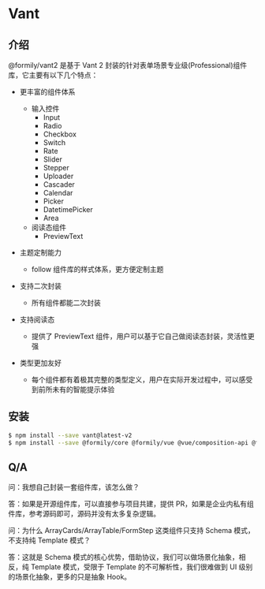 # Vant

## 介绍

@formily/vant2 是基于 Vant 2 封装的针对表单场景专业级(Professional)组件库，它主要有以下几个特点：

- 更丰富的组件体系

  - 输入控件
    - Input
    - Radio
    - Checkbox
    - Switch
    - Rate
    - Slider
    - Stepper
    - Uploader
    - Cascader
    - Calendar
    - Picker
    - DatetimePicker
    - Area
  - 阅读态组件
    - PreviewText

- 主题定制能力
  - follow 组件库的样式体系，更方便定制主题
- 支持二次封装
  - 所有组件都能二次封装
- 支持阅读态
  - 提供了 PreviewText 组件，用户可以基于它自己做阅读态封装，灵活性更强
- 类型更加友好
  - 每个组件都有着极其完整的类型定义，用户在实际开发过程中，可以感受到前所未有的智能提示体验

## 安装

```bash
$ npm install --save vant@latest-v2
$ npm install --save @formily/core @formily/vue @vue/composition-api @formily/vant2
```

## Q/A

问：我想自己封装一套组件库，该怎么做？

答：如果是开源组件库，可以直接参与项目共建，提供 PR，如果是企业内私有组件库，参考源码即可，源码并没有太多复杂逻辑。

问：为什么 ArrayCards/ArrayTable/FormStep 这类组件只支持 Schema 模式，不支持纯 Template 模式？

答：这就是 Schema 模式的核心优势，借助协议，我们可以做场景化抽象，相反，纯 Template 模式，受限于 Template 的不可解析性，我们很难做到 UI 级别的场景化抽象，更多的只是抽象 Hook。
